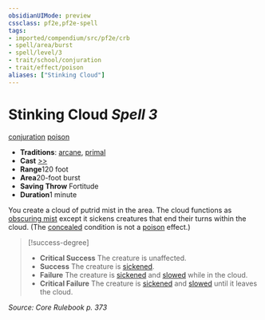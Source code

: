 ```yaml
---
obsidianUIMode: preview
cssclass: pf2e,pf2e-spell
tags:
- imported/compendium/src/pf2e/crb
- spell/area/burst
- spell/level/3
- trait/school/conjuration
- trait/effect/poison
aliases: ["Stinking Cloud"]
---
```

# Stinking Cloud *Spell 3*   
[conjuration](conjuration.md)  [poison](rules/traits/poison.md)  

- **Traditions**: [arcane](arcane.md), [primal](primal.md)
- **Cast** [>>](chapter-9-playing-the-game.md#Actions "Two-Action") 
- **Range**120 foot
- **Area**20-foot burst
- **Saving Throw** Fortitude
- **Duration**1 minute

You create a cloud of putrid mist in the area. The cloud functions as [obscuring mist](obscuring-mist.md) except it sickens creatures that end their turns within the cloud. (The [concealed](conditions.md#Concealed) condition is not a [poison](rules/traits/poison.md) effect.)

> [!success-degree] 
> - **Critical Success** The creature is unaffected.
> - **Success** The creature is [sickened](conditions.md#Sickened).
> - **Failure** The creature is [sickened](conditions.md#Sickened) and [slowed](conditions.md#Slowed) while in the cloud.
> - **Critical Failure** The creature is [sickened](conditions.md#Sickened) and [slowed](conditions.md#Slowed) until it leaves the cloud.

*Source: Core Rulebook p. 373*